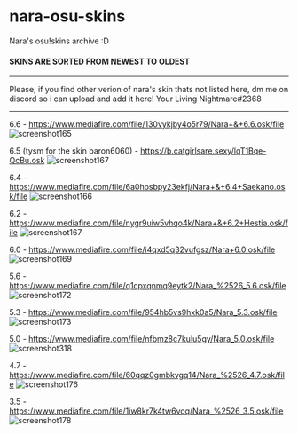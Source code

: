  # nara-osu-skins
Nara's osu!skins archive :D

 #### SKINS ARE SORTED FROM NEWEST TO OLDEST
-------------------------------------------------

Please, if you find other verion of nara's skin thats not listed here, dm me on discord so i can upload and add it here!
Your Living Nightmare#2368

-------------------------------------------------

6.6 - https://www.mediafire.com/file/130vykjby4o5r79/Nara+&+6.6.osk/file
![screenshot165](https://user-images.githubusercontent.com/84919892/193338429-d8642636-81f4-42ac-b5e3-c2b4f5544620.jpg)

6.5 (tysm for the skin baron6060) - https://b.catgirlsare.sexy/lqT1Bqe-QcBu.osk
![screenshot167](https://media.discordapp.net/attachments/884519544121618465/1025522463238529126/1664573995499.jpg)

6.4 - https://www.mediafire.com/file/6a0hosbpy23ekfj/Nara+&+6.4+Saekano.osk/file
![screenshot166](https://user-images.githubusercontent.com/84919892/193339788-aef68f97-05ee-460c-b16b-5a41870e5bf9.jpg)

6.2 - https://www.mediafire.com/file/nygr9uiw5vhqo4k/Nara+&+6.2+Hestia.osk/file
![screenshot167](https://user-images.githubusercontent.com/84919892/193340006-3ea39066-69db-4137-bf5b-ecb2161eb0d4.jpg)

6.0 - https://www.mediafire.com/file/i4qxd5q32vufgsz/Nara+6.0.osk/file
![screenshot169](https://user-images.githubusercontent.com/84919892/193340157-d019d0b6-2603-4dcb-8668-35ad91921e30.jpg)

5.6 - https://www.mediafire.com/file/q1cpxqnmq9eytk2/Nara_%2526_5.6.osk/file
![screenshot172](https://user-images.githubusercontent.com/84919892/193340531-8fddffca-9ba2-4762-a7fb-f105a51b4d9d.jpg)

5.3 - https://www.mediafire.com/file/954hb5vs9hxk0a5/Nara_5.3.osk/file
![screenshot173](https://user-images.githubusercontent.com/84919892/193340811-9cb76f7a-2d01-4d9b-afeb-fb3e56d3d94c.jpg)

5.0 - https://www.mediafire.com/file/nfbmz8c7kulu5gy/Nara_5.0.osk/file
![screenshot318](https://user-images.githubusercontent.com/84919892/193341010-829f07e7-30b6-42ee-beef-29b4bf1b06bd.jpg)

4.7 - https://www.mediafire.com/file/60qqz0gmbkvgq14/Nara_%2526_4.7.osk/file
![screenshot176](https://user-images.githubusercontent.com/84919892/193341291-7e263d8e-f3b2-4811-958b-1077e96e23cf.jpg)

3.5 - https://www.mediafire.com/file/1iw8kr7k4tw6voq/Nara_%2526_3.5.osk/file
![screenshot178](https://user-images.githubusercontent.com/84919892/193341451-7e100e0c-fee4-4c69-bd8f-f89e1ac15daa.jpg)
